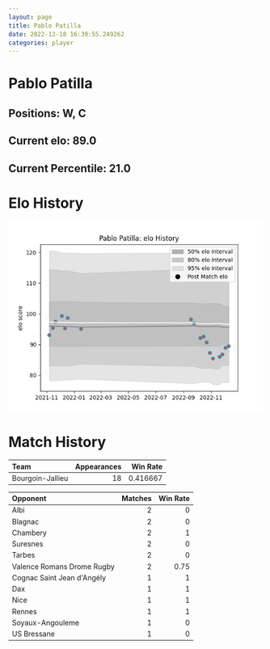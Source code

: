 ```yaml
---  
layout: page  
title: Pablo Patilla  
date: 2022-12-18 16:39:55.249262  
categories: player  
---
```

# Pablo Patilla

## Positions: W, C

## Current elo: 89.0

## Current Percentile: 21.0

# Elo History


![elo history](history_PabloPatilla.png)
# Match History


| Team             |   Appearances |   Win Rate |
|:-----------------|--------------:|-----------:|
| Bourgoin-Jallieu |            18 |   0.416667 |

| Opponent                   |   Matches |   Win Rate |
|:---------------------------|----------:|-----------:|
| Albi                       |         2 |       0    |
| Blagnac                    |         2 |       0    |
| Chambery                   |         2 |       1    |
| Suresnes                   |         2 |       0    |
| Tarbes                     |         2 |       0    |
| Valence Romans Drome Rugby |         2 |       0.75 |
| Cognac Saint Jean d'Angély |         1 |       1    |
| Dax                        |         1 |       1    |
| Nice                       |         1 |       1    |
| Rennes                     |         1 |       1    |
| Soyaux-Angouleme           |         1 |       0    |
| US Bressane                |         1 |       0    |